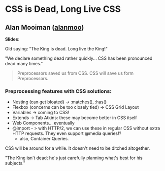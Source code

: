 # CSS is Dead, Long Live CSS
## Alan Mooiman ([alanmoo](http://twitter.com/alanmoo))

**Slides**: 

Old saying: "The King is dead. Long live the King!"

"We declare something dead rather quickly... CSS has been pronounced dead many times."

> Preprocessors saved us from CSS.
> CSS will save us form Preprocessors.

### Preprocessing features with CSS solutions:
- Nesting (can get bloated) -> :matches(), :has()
- Flexbox (concerns can be too closely tied) -> CSS Grid Layout
- Variables -> coming to CSS!
- Extends -> Tab Atkins: these may become better in CSS itself
- Web Components... eventually
- @import - > with HTTP/2, we can use these in regular CSS without extra HTTP requests. They even support @media queries!?
  - also, Container Queries.

CSS will be around for a while. It doesn't need to be ditched altogether.

"The King isn't dead; he's just carefully planning what's best for his subjects."